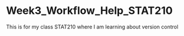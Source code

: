 # Week3_Workflow_Help_STAT210
This is for my class STAT210 where I am learning about version control
